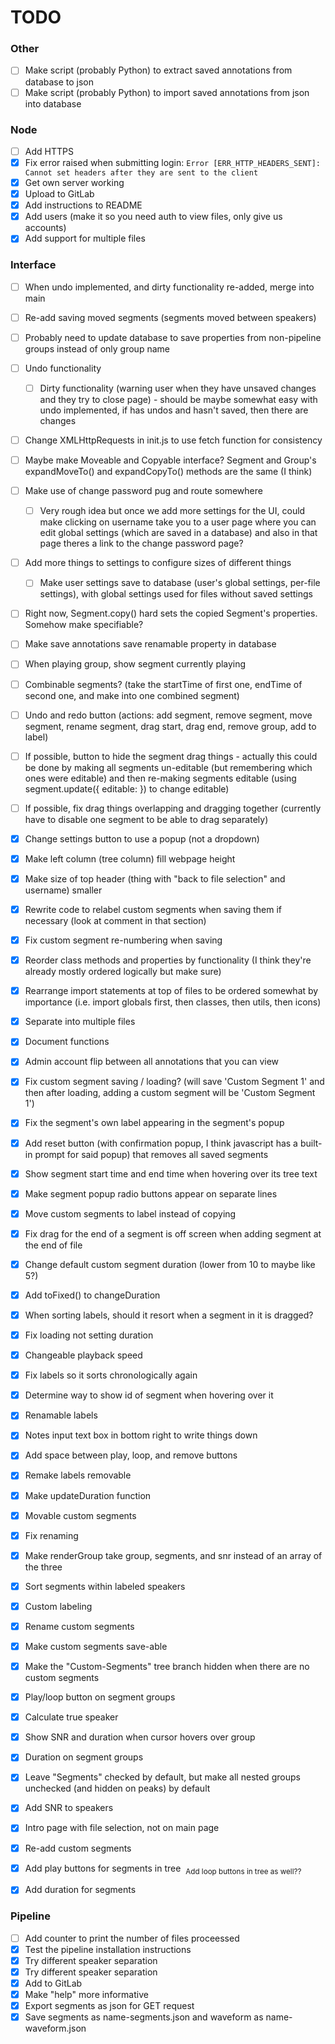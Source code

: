 # TODO

### Other
 - [ ] Make script (probably Python) to extract saved annotations from database to json
 - [ ] Make script (probably Python) to import saved annotations from json into database

### Node
 - [ ] Add HTTPS
 - [x] Fix error raised when submitting login: `Error [ERR_HTTP_HEADERS_SENT]: Cannot set headers after they are sent to the client`
 - [x] Get own server working
 - [x] Upload to GitLab
 - [x] Add instructions to README
 - [x] Add users (make it so you need auth to view files, only give us accounts)
 - [x] Add support for multiple files

### Interface
 - [ ] When undo implemented, and dirty functionality re-added, merge into main
 - [ ] Re-add saving moved segments (segments moved between speakers)
 - [ ] Probably need to update database to save properties from non-pipeline groups instead of only group name
 - [ ] Undo functionality
   - [ ] Dirty functionality (warning user when they have unsaved changes and they try to close page) - should be maybe somewhat easy with undo implemented, if has undos and hasn't saved, then there are changes
 - [ ] Change XMLHttpRequests in init.js to use fetch function for consistency
 - [ ] Maybe make Moveable and Copyable interface? Segment and Group's expandMoveTo() and expandCopyTo() methods are the same (I think)
 - [ ] Make use of change password pug and route somewhere
   - [ ] Very rough idea but once we add more settings for the UI, could make clicking on username take you to a user page where you can edit global settings (which are saved in a database) and also in that page theres a link to the change password page?
 - [ ] Add more things to settings to configure sizes of different things
   - [ ] Make user settings save to database (user's global settings, per-file settings), with global settings used for files without saved settings
 - [ ] Right now, Segment.copy() hard sets the copied Segment's properties. Somehow make specifiable?
 - [ ] Make save annotations save renamable property in database
 - [ ] When playing group, show segment currently playing
 - [ ] Combinable segments? (take the startTime of first one, endTime of second one, and make into one combined segment)
 - [ ] Undo and redo button (actions: add segment, remove segment, move segment, rename segment, drag start, drag end, remove group, add to label)
 - [ ] If possible, button to hide the segment drag things - actually this could be done by making all segments un-editable (but remembering which ones were editable) and then re-making segments editable (using segment.update({ editable: }) to change editable)
 
 - [ ] If possible, fix drag things overlapping and dragging together (currently have to disable one segment to be able to drag separately)


 - [x] Change settings button to use a popup (not a dropdown)
 - [x] Make left column (tree column) fill webpage height
 - [x] Make size of top header (thing with "back to file selection" and username) smaller
 - [x] Rewrite code to relabel custom segments when saving them if necessary (look at comment in that section)
 - [x] Fix custom segment re-numbering when saving
 - [x] Reorder class methods and properties by functionality (I think they're already mostly ordered logically but make sure)
 - [x] Rearrange import statements at top of files to be ordered somewhat by importance (i.e. import globals first, then classes, then utils, then icons)
 - [x] Separate into multiple files
 - [x] Document functions
 - [x] Admin account flip between all annotations that you can view
 - [x] Fix custom segment saving / loading? (will save 'Custom Segment 1' and then after loading, adding a custom segment will be 'Custom Segment 1')
 - [x] Fix the segment's own label appearing in the segment's popup
 - [x] Add reset button (with confirmation popup, I think javascript has a built-in prompt for said popup) that removes all saved segments
 - [x] Show segment start time and end time when hovering over its tree text
 - [x] Make segment popup radio buttons appear on separate lines
 - [x] Move custom segments to label instead of copying
 - [x] Fix drag for the end of a segment is off screen when adding segment at the end of file
 - [x] Change default custom segment duration (lower from 10 to maybe like 5?)
 - [x] Add toFixed() to changeDuration
 - [x] When sorting labels, should it resort when a segment in it is dragged?
 - [x] Fix loading not setting duration
 - [x] Changeable playback speed
 - [x] Fix labels so it sorts chronologically again
 - [x] Determine way to show id of segment when hovering over it
 - [x] Renamable labels
 - [x] Notes input text box in bottom right to write things down
 - [x] Add space between play, loop, and remove buttons
 - [x] Remake labels removable
 - [x] Make updateDuration function
 - [x] Movable custom segments
 - [x] Fix renaming
 - [x] Make renderGroup take group, segments, and snr instead of an array of the three
 - [x] Sort segments within labeled speakers
 - [x] Custom labeling
 - [x] Rename custom segments
 - [x] Make custom segments save-able
 - [x] Make the "Custom-Segments" tree branch hidden when there are no custom segments
 - [x] Play/loop button on segment groups
 - [x] Calculate true speaker
 - [x] Show SNR and duration when cursor hovers over group
 - [x] Duration on segment groups
 - [x] Leave "Segments" checked by default, but make all nested groups unchecked (and hidden on peaks) by default
 - [x] Add SNR to speakers
 - [x] Intro page with file selection, not on main page
 - [x] Re-add custom segments
 - [x] Add play buttons for segments in tree  <sub>Add loop buttons in tree as well??</sub>
 - [x] Add duration for segments

### Pipeline
 - [ ] Add counter to print the number of files proceessed
 - [x] Test the pipeline installation instructions
 - [x] Try different speaker separation
 - [x] Try different speaker separation
 - [x] Add to GitLab
 - [x] Make "help" more informative
 - [x] Export segments as json for GET request
 - [x] Save segments as name-segments.json and waveform as name-waveform.json
